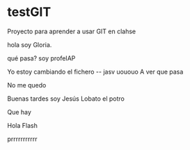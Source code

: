 # testGIT
Proyecto para aprender a usar GIT en clahse

hola soy Gloria.

qué pasa? soy profeIAP

Yo estoy cambiando el fichero -- jasv
uououo
A ver que pasa


No me quedo

Buenas tardes soy Jesús Lobato el potro

Que hay


Hola Flash

prrrrrrrrrrr

